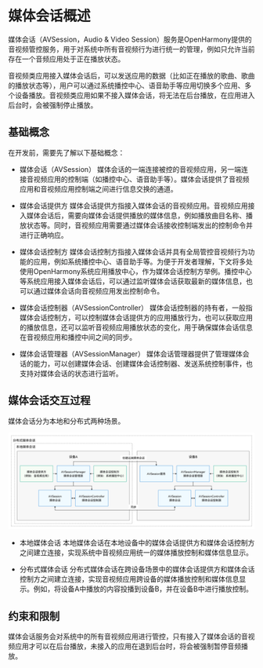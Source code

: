 # 媒体会话概述

媒体会话（AVSession，Audio &amp; Video Session）服务是OpenHarmony提供的音视频管控服务，用于对系统中所有音视频行为进行统一的管理，例如只允许当前存在一个音频应用处于正在播放状态。

音视频类应用接入媒体会话后，可以发送应用的数据（比如正在播放的歌曲、歌曲的播放状态等），用户可以通过系统播控中心、语音助手等应用切换多个应用、多个设备播放。音视频类应用如果不接入媒体会话，将无法在后台播放，在应用进入后台时，会被强制停止播放。

## 基础概念

在开发前，需要先了解以下基础概念：

- 媒体会话（AVSession）
  媒体会话的一端连接被控的音视频应用，另一端连接音视频应用的控制端（如播控中心、语音助手等）。媒体会话提供了音视频应用和音视频应用控制端之间进行信息交换的通道。

- 媒体会话提供方
  媒体会话提供方指接入媒体会话的音视频应用。音视频应用接入媒体会话后，需要向媒体会话提供播放的媒体信息，例如播放曲目名称、播放状态等。同时，音视频应用需要通过媒体会话接收控制端发出的控制命令并进行正确响应。

- 媒体会话控制方
  媒体会话控制方指接入媒体会话并具有全局管控音视频行为功能的应用，例如系统播控中心、语音助手等。为便于开发者理解，下文将多处使用OpenHarmony系统应用播放中心，作为媒体会话控制方举例。播控中心等系统应用接入媒体会话后，可以通过监听媒体会话获取最新的媒体信息，也可以通过媒体会话向音视频应用发出控制命令。

- 媒体会话控制器（AVSessionController）
  媒体会话控制器的持有者，一般指媒体会话控制方，可以控制媒体会话提供方的应用播放行为，也可以获取应用的播放信息，还可以监听音视频应用播放状态的变化，用于确保媒体会话信息在音视频应用和播控中间之间的同步。

- 媒体会话管理器（AVSessionManager）
  媒体会话管理器提供了管理媒体会话的能力，可以创建媒体会话、创建媒体会话控制器、发送系统控制事件，也支持对媒体会话的状态进行监听。


## 媒体会话交互过程

媒体会话分为本地和分布式两种场景。

![AVSession Interaction Process](figures/avsession-interaction-process.png)

- 本地媒体会话
  本地媒体会话在本地设备中的媒体会话提供方和媒体会话控制方之间建立连接，实现系统中音视频应用统一的媒体播放控制和媒体信息显示。

- 分布式媒体会话
  分布式媒体会话在跨设备场景中的媒体会话提供方和媒体会话控制方之间建立连接，实现音视频应用跨设备的媒体播放控制和媒体信息显示。例如，将设备A中播放的内容投播到设备B，并在设备B中进行播放控制。

## 约束和限制

媒体会话服务会对系统中的所有音视频应用进行管控，只有接入了媒体会话的音视频应用才可以在后台播放，未接入的应用在退到后台时，将会被强制暂停音频播放。
